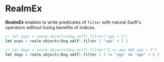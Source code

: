 # RealmEx

___RealmEx___ enables to write predicates of `filter` with natural Swift's operators without losing benefits of indices.

```swift
// let pups = realm.objects(Dog.self).filter("age < 2")
let pups = realm.objects(Dog.self).filter { "age" < 2 }

// let dogs = realm.objects(Dog.self).filter("2 <= age AND age < 5")
let dogs = realm.objects(Dog.self).filter { 2 <= "age" && "age" < 5 }
```
